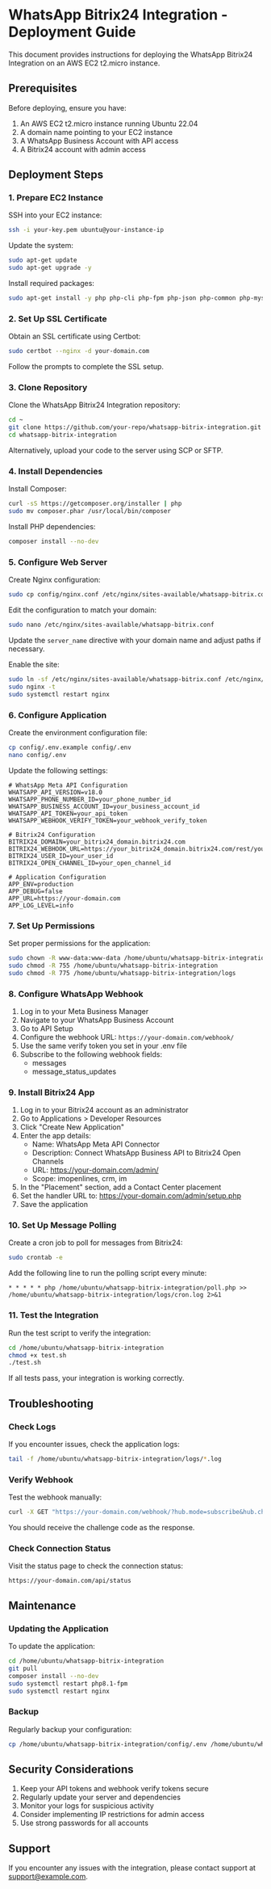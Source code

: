 # WhatsApp Bitrix24 Integration - Deployment Guide

This document provides instructions for deploying the WhatsApp Bitrix24 Integration on an AWS EC2 t2.micro instance.

## Prerequisites

Before deploying, ensure you have:

1. An AWS EC2 t2.micro instance running Ubuntu 22.04
2. A domain name pointing to your EC2 instance
3. A WhatsApp Business Account with API access
4. A Bitrix24 account with admin access

## Deployment Steps

### 1. Prepare EC2 Instance

SSH into your EC2 instance:

```bash
ssh -i your-key.pem ubuntu@your-instance-ip
```

Update the system:

```bash
sudo apt-get update
sudo apt-get upgrade -y
```

Install required packages:

```bash
sudo apt-get install -y php php-cli php-fpm php-json php-common php-mysql php-zip php-gd php-mbstring php-curl php-xml php-pear php-bcmath nginx certbot python3-certbot-nginx git
```

### 2. Set Up SSL Certificate

Obtain an SSL certificate using Certbot:

```bash
sudo certbot --nginx -d your-domain.com
```

Follow the prompts to complete the SSL setup.

### 3. Clone Repository

Clone the WhatsApp Bitrix24 Integration repository:

```bash
cd ~
git clone https://github.com/your-repo/whatsapp-bitrix-integration.git
cd whatsapp-bitrix-integration
```

Alternatively, upload your code to the server using SCP or SFTP.

### 4. Install Dependencies

Install Composer:

```bash
curl -sS https://getcomposer.org/installer | php
sudo mv composer.phar /usr/local/bin/composer
```

Install PHP dependencies:

```bash
composer install --no-dev
```

### 5. Configure Web Server

Create Nginx configuration:

```bash
sudo cp config/nginx.conf /etc/nginx/sites-available/whatsapp-bitrix.conf
```

Edit the configuration to match your domain:

```bash
sudo nano /etc/nginx/sites-available/whatsapp-bitrix.conf
```

Update the `server_name` directive with your domain name and adjust paths if necessary.

Enable the site:

```bash
sudo ln -sf /etc/nginx/sites-available/whatsapp-bitrix.conf /etc/nginx/sites-enabled/
sudo nginx -t
sudo systemctl restart nginx
```

### 6. Configure Application

Create the environment configuration file:

```bash
cp config/.env.example config/.env
nano config/.env
```

Update the following settings:

```
# WhatsApp Meta API Configuration
WHATSAPP_API_VERSION=v18.0
WHATSAPP_PHONE_NUMBER_ID=your_phone_number_id
WHATSAPP_BUSINESS_ACCOUNT_ID=your_business_account_id
WHATSAPP_API_TOKEN=your_api_token
WHATSAPP_WEBHOOK_VERIFY_TOKEN=your_webhook_verify_token

# Bitrix24 Configuration
BITRIX24_DOMAIN=your_bitrix24_domain.bitrix24.com
BITRIX24_WEBHOOK_URL=https://your_bitrix24_domain.bitrix24.com/rest/your_webhook_code
BITRIX24_USER_ID=your_user_id
BITRIX24_OPEN_CHANNEL_ID=your_open_channel_id

# Application Configuration
APP_ENV=production
APP_DEBUG=false
APP_URL=https://your-domain.com
APP_LOG_LEVEL=info
```

### 7. Set Up Permissions

Set proper permissions for the application:

```bash
sudo chown -R www-data:www-data /home/ubuntu/whatsapp-bitrix-integration
sudo chmod -R 755 /home/ubuntu/whatsapp-bitrix-integration
sudo chmod -R 775 /home/ubuntu/whatsapp-bitrix-integration/logs
```

### 8. Configure WhatsApp Webhook

1. Log in to your Meta Business Manager
2. Navigate to your WhatsApp Business Account
3. Go to API Setup
4. Configure the webhook URL: `https://your-domain.com/webhook/`
5. Use the same verify token you set in your .env file
6. Subscribe to the following webhook fields:
   - messages
   - message_status_updates

### 9. Install Bitrix24 App

1. Log in to your Bitrix24 account as an administrator
2. Go to Applications > Developer Resources
3. Click "Create New Application"
4. Enter the app details:
   - Name: WhatsApp Meta API Connector
   - Description: Connect WhatsApp Business API to Bitrix24 Open Channels
   - URL: https://your-domain.com/admin/
   - Scope: imopenlines, crm, im
5. In the "Placement" section, add a Contact Center placement
6. Set the handler URL to: https://your-domain.com/admin/setup.php
7. Save the application

### 10. Set Up Message Polling

Create a cron job to poll for messages from Bitrix24:

```bash
sudo crontab -e
```

Add the following line to run the polling script every minute:

```
* * * * * php /home/ubuntu/whatsapp-bitrix-integration/poll.php >> /home/ubuntu/whatsapp-bitrix-integration/logs/cron.log 2>&1
```

### 11. Test the Integration

Run the test script to verify the integration:

```bash
cd /home/ubuntu/whatsapp-bitrix-integration
chmod +x test.sh
./test.sh
```

If all tests pass, your integration is working correctly.

## Troubleshooting

### Check Logs

If you encounter issues, check the application logs:

```bash
tail -f /home/ubuntu/whatsapp-bitrix-integration/logs/*.log
```

### Verify Webhook

Test the webhook manually:

```bash
curl -X GET "https://your-domain.com/webhook/?hub.mode=subscribe&hub.challenge=challenge_code&hub.verify_token=your_webhook_verify_token"
```

You should receive the challenge code as the response.

### Check Connection Status

Visit the status page to check the connection status:

```
https://your-domain.com/api/status
```

## Maintenance

### Updating the Application

To update the application:

```bash
cd /home/ubuntu/whatsapp-bitrix-integration
git pull
composer install --no-dev
sudo systemctl restart php8.1-fpm
sudo systemctl restart nginx
```

### Backup

Regularly backup your configuration:

```bash
cp /home/ubuntu/whatsapp-bitrix-integration/config/.env /home/ubuntu/whatsapp-bitrix-backup.env
```

## Security Considerations

1. Keep your API tokens and webhook verify tokens secure
2. Regularly update your server and dependencies
3. Monitor your logs for suspicious activity
4. Consider implementing IP restrictions for admin access
5. Use strong passwords for all accounts

## Support

If you encounter any issues with the integration, please contact support at support@example.com.
